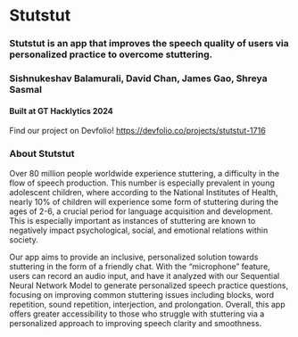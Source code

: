 # Stutstut
### Stutstut is an app that improves the speech quality of users via personalized practice to overcome stuttering.
### Sishnukeshav Balamurali, David Chan, James Gao, Shreya Sasmal
#### Built at GT Hacklytics 2024

Find our project on Devfolio!
https://devfolio.co/projects/stutstut-1716

### About Stutstut
Over 80 million people worldwide experience stuttering, a difficulty in the flow of speech production. This number is especially prevalent in young adolescent children, where according to the National Institutes of Health, nearly 10% of children will experience some form of stuttering during the ages of 2-6, a crucial period for language acquisition and development. This is especially important as instances of stuttering are known to negatively impact psychological, social, and emotional relations within society.

Our app aims to provide an inclusive, personalized solution towards stuttering in the form of a friendly chat. With the “microphone” feature, users can record an audio input, and have it analyzed with our Sequential Neural Network Model to generate personalized speech practice questions, focusing on improving common stuttering issues including blocks, word repetition, sound repetition, interjection, and prolongation. Overall, this app offers greater accessibility to those who struggle with stuttering via a personalized approach to improving speech clarity and smoothness.